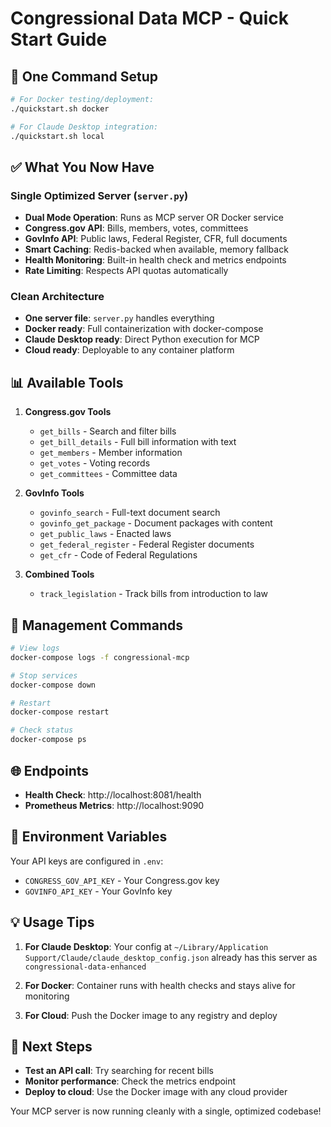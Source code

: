# Congressional Data MCP - Quick Start Guide

## 🚀 One Command Setup

```bash
# For Docker testing/deployment:
./quickstart.sh docker

# For Claude Desktop integration:
./quickstart.sh local
```

## ✅ What You Now Have

### Single Optimized Server (`server.py`)
- **Dual Mode Operation**: Runs as MCP server OR Docker service
- **Congress.gov API**: Bills, members, votes, committees
- **GovInfo API**: Public laws, Federal Register, CFR, full documents
- **Smart Caching**: Redis-backed when available, memory fallback
- **Health Monitoring**: Built-in health check and metrics endpoints
- **Rate Limiting**: Respects API quotas automatically

### Clean Architecture
- **One server file**: `server.py` handles everything
- **Docker ready**: Full containerization with docker-compose
- **Claude Desktop ready**: Direct Python execution for MCP
- **Cloud ready**: Deployable to any container platform

## 📊 Available Tools

1. **Congress.gov Tools**
   - `get_bills` - Search and filter bills
   - `get_bill_details` - Full bill information with text
   - `get_members` - Member information
   - `get_votes` - Voting records
   - `get_committees` - Committee data

2. **GovInfo Tools**
   - `govinfo_search` - Full-text document search
   - `govinfo_get_package` - Document packages with content
   - `get_public_laws` - Enacted laws
   - `get_federal_register` - Federal Register documents
   - `get_cfr` - Code of Federal Regulations

3. **Combined Tools**
   - `track_legislation` - Track bills from introduction to law

## 🔧 Management Commands

```bash
# View logs
docker-compose logs -f congressional-mcp

# Stop services
docker-compose down

# Restart
docker-compose restart

# Check status
docker-compose ps
```

## 🌐 Endpoints

- **Health Check**: http://localhost:8081/health
- **Prometheus Metrics**: http://localhost:9090

## 🔑 Environment Variables

Your API keys are configured in `.env`:
- `CONGRESS_GOV_API_KEY` - Your Congress.gov key
- `GOVINFO_API_KEY` - Your GovInfo key

## 💡 Usage Tips

1. **For Claude Desktop**: Your config at `~/Library/Application Support/Claude/claude_desktop_config.json` already has this server as `congressional-data-enhanced`

2. **For Docker**: Container runs with health checks and stays alive for monitoring

3. **For Cloud**: Push the Docker image to any registry and deploy

## 🎯 Next Steps

- **Test an API call**: Try searching for recent bills
- **Monitor performance**: Check the metrics endpoint
- **Deploy to cloud**: Use the Docker image with any cloud provider

Your MCP server is now running cleanly with a single, optimized codebase!